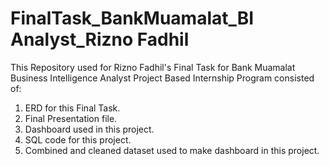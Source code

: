 # FinalTask_BankMuamalat_BI Analyst_Rizno Fadhil
This Repository used for Rizno Fadhil's Final Task for Bank Muamalat Business Intelligence Analyst Project Based Internship Program consisted of:
1. ERD for this Final Task.
2. Final Presentation file.
3. Dashboard used in this project.
4. SQL code for this project.
5. Combined and cleaned dataset used to make dashboard in this project.
